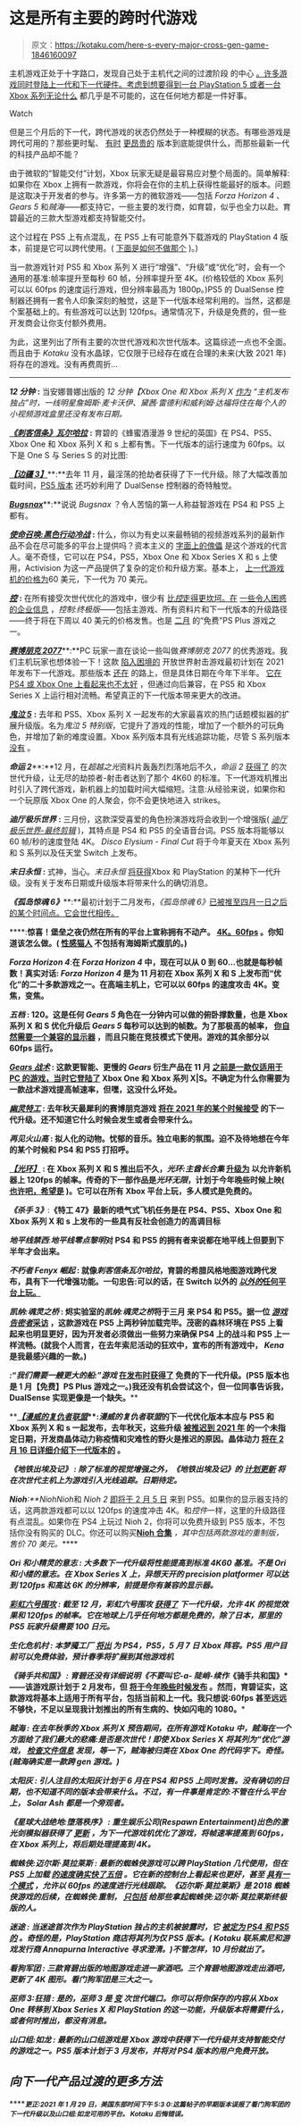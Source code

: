 # 这是所有主要的跨时代游戏

> 原文：<https://kotaku.com/here-s-every-major-cross-gen-game-1846160097>

主机游戏正处于十字路口，发现自己处于主机代之间的过渡阶段 的中心 [。许多游戏同时登陆上一代和下一代硬件。考虑到想要得到一台 PlayStation 5 或者一台](https://kotaku.com/you-can-upgrade-some-big-fall-games-to-next-gen-but-th-1383775591) [Xbox 系列无论什么](https://kotaku.com/i-can-t-with-these-confusing-xbox-names-1844988456) 都几乎是不可能的，这在任何地方都是一件好事。

Watch

但是三个月后的下一代，跨代游戏的状态仍然处于一种模糊的状态。有哪些游戏是跨代可用的？那些更时髦、 [有时](https://kotaku.com/some-ps5-games-will-be-70-1845084603) [更昂贵的](https://kotaku.com/how-much-call-of-duty-black-ops-cold-war-will-cost-i-1844859606) 版本到底能提供什么，而那些最新一代的科技产品却不能？

由于微软的“智能交付”计划，Xbox 玩家无疑是最容易应对整个局面的。简单解释:如果你在 Xbox 上拥有一款游戏，你将会在你的主机上获得性能最好的版本。问题是这取决于开发者的参与。许多第一方的微软游戏——包括 *Forza Horizon 4* 、 *Gears 5* 和*贼海*——都支持它，一些主要的发行商，如育碧，似乎也全力以赴。育碧最近的三款大型游戏都支持智能交付。

这个过程在 PS5 上有点混乱，在 PS5 上有可能意外下载游戏的 PlayStation 4 版本，前提是它可以跨代使用。( [下面是如何不做那个](https://kotaku.com/15-tips-to-make-the-most-of-your-new-playstation-5-1845654237) )。)

当一款游戏针对 PS5 和 Xbox 系列 X 进行“增强”、“升级”或“优化”时，会有一个通用的基准:帧率提升至每秒 60 帧，分辨率提升至 4K。(价格较低的 Xbox 系列可以以 60fps 的速度运行游戏，但分辨率最高为 1800p。)PS5 的 DualSense 控制器还拥有一套令人印象深刻的触觉，这是下一代版本经常利用的。当然，这都是个案基础上的。有些游戏可以达到 120fps。通常情况下，升级是免费的，但一些开发商会让你支付额外费用。

为此，这里列出了所有主要的次世代游戏和次世代版本。这篇综述一点也不全面。而且由于 *Kotaku* 没有水晶球，它仅限于已经存在或在合理的未来(大致 2021 年)将存在的游戏。没有再费周折...

* * *

***12 分钟*** **:** 当安娜普娜出版的 *12 分钟【Xbox One 和 Xbox 系列 X [作为](https://news.xbox.com/en-us/2020/08/27/twelve-minutes-voice-cast/) “主机发布独占”时，一线明星詹姆斯·麦卡沃伊、黛茜·雷德利和威利姆·达福将住在每个人的小视频游戏盒里还没有发布日期。* 

[***《刺客信条》瓦尔哈拉***](https://kotaku.com/assassins-creed-valhalla-the-kotaku-review-1845615415) **:** 育碧的《蜂蜜酒漫游 9 世纪的英国》在 PS4、PS5、Xbox One 和 Xbox 系列 X 和 s 上都有售。下一代版本的运行速度为 60fps。以下是 One S 与 Series S 的对比图:

[***【边疆 3】***](https://kotaku.com/borderlands-3-the-kotaku-review-1838290570)**:**去年 11 月，最淫荡的抢劫者获得了下一代升级。除了大幅改善加载时间，[PS5 版本](https://kotaku.com/borderlands-3-on-ps5-is-what-the-original-should-have-b-1845706398) 还巧妙利用了 DualSense 控制器的奇特触觉。

[***Bugsnax***](https://kotaku.com/bugsnax-is-much-more-than-just-a-meme-song-1845618012)**:**说说 *Bugsnax* ？令人苦恼的第一人称益智游戏在 PS4 和 PS5 上都有。

[***使命召唤:黑色行动冷战***](https://kotaku.com/call-of-duty-black-ops-cold-war-the-kotaku-review-1845692625) **:** 什么，你以为有史以来最畅销的视频游戏系列的最新作品不会在尽可能多的平台上提供吗？资本主义的 [字面上的傀儡](https://kotaku.com/in-case-you-missed-it-reagan-was-a-scumbag-1845719331) 是这个游戏的代言人。毫不奇怪，它可以在 PS4，PS5，Xbox One 和 Xbox Series X 和 s 上使用，Activision 为这一产品提供了复杂的定价和升级方案。基本上， [上一代游戏机的价格为](https://kotaku.com/how-much-call-of-duty-black-ops-cold-war-will-cost-i-1844859606)60 美元，下一代为 70 美元。

[***控***](https://kotaku.com/control-the-kotaku-review-1837569523) **:** 在所有接受次世代优化的游戏中，很少有 [比*控*走得更坎坷。在](https://kotaku.com/the-mystery-around-control-s-next-gen-upgrade-restricti-1845025380) [一些令人困惑的企业信息](https://kotaku.com/control-publisher-posts-explanation-about-next-gen-upgr-1844786154) ，*控制:终极版*——包括主游戏、所有资料片和下一代版本的升级路径——终于将在下周以 40 美元的价格发售。也是 [二月](https://kotaku.com/heres-february-2021s-playstation-plus-lineup-1846142418) 的“免费”PS Plus 游戏之一。

[***赛博朋克 2077***](https://kotaku.com/cyberpunk-2077-the-kotaku-review-1845946628)**:**PC 玩家一直在谈论一些叫做*赛博朋克 2077* 的优秀游戏。我们主机玩家也想体验一下！这款 [陷入困境的](https://kotaku.com/cyberpunk-2077-one-month-later-1846045340) 开放世界射击游戏最初计划在 2021 年发布下一代游戏。那些版本 [还在](https://kotaku.com/cd-projekt-red-apologizes-for-cyberpunk-2077-bugs-says-1846053290) 的路上，但是具体日期在今年下半年。 [它在 PS4 或 Xbox One 上看起来也不太好](https://kotaku.com/cyberpunk-2077-is-looking-rough-on-ps4-and-xbox-one-at-1845848627) ，但通过向后兼容，在 PS5 和 Xbox Series X 上运行相对流畅。希望真正的下一代版本带来更大的改进。

[***鬼泣 5***](https://kotaku.com/devil-may-cry-5-the-kotaku-review-1833077591) **:** 去年和 PS5、Xbox 系列 X 一起发布的大家最喜欢的热门话题模拟器的扩展升级版。名为*鬼泣 5 特别版*，它提升了游戏的性能，增加了一个额外的可玩角色，并增加了新的难度设置。Xbox 系列版本具有光线追踪功能，尽管 S 系列版本 [没有](https://kotaku.com/devil-may-cry-5-won-t-have-ray-tracing-on-xbox-series-s-1845497098) 。

***命运 2*****:**12 月，在*超越之光*资料片轰轰烈烈落地后不久，*命运 2* [获得了](https://kotaku.com/destiny-2s-next-gen-upgrades-come-to-ps5-and-xbox-serie-1845380002) 的次世代升级，让无尽的劫掠者-射击者达到了那个 4K60 的标准。下一代游戏机推出时引入了跨代游戏，新机器上的加载时间大幅缩短。注意:从经验来说，如果你和一个玩原版 Xbox One 的人聚会，你不会更快地进入 strikes。

***迪厅极乐世界*** **:** 三月份，这款深受喜爱的角色扮演游戏将会收到一个增强版( [*迪厅极乐世界-最终剪辑*](https://kotaku.com/disco-elysium-coming-to-ps4-and-ps5-march-2021-1845856161) )，其特点是 PS4 和 PS5 的全语音台词。PS5 版本将能够以 60 帧/秒的速度登陆 4K。 *Disco Elysium - Final Cut* 将于今年夏天在 Xbox 系列和 S 系列以及任天堂 Switch 上发布。

***末日永恒*** **:** 式神，当心。*末日永恒* [将获得](https://slayersclub.bethesda.net/en/article/5Xsb8h4iDQobu3ggZwHtQq/upgrading-doom-eternal-to-next-gen)Xbox 和 PlayStation 的某种下一代升级。没有关于发布日期或升级版本将带来什么的确切消息。

***《孤岛惊魂 6》*****:**最初计划于二月发布，*《孤岛惊魂 6》*[已被推至四月一日之后的某个时间点。它会世代相传。](https://kotaku.com/far-cry-6-and-rainbow-six-quarantine-delayed-1845519757)

****:**惊喜！堡垒之夜仍然在所有的平台上宣称拥有不动产。 [4K。60fps](https://kotaku.com/fortnite-is-ready-for-ps5-and-xbox-series-x-s-1845548895) 。你知道该怎么做。( [性感猫人](https://kotaku.com/i-think-im-in-love-with-fortnites-new-cat-1841812710) 不包括有海姆斯式腹肌的。)**

*****Forza Horizon 4*****:**在 *Forza Horizon 4* 中，现在可以从 0 到 60...也就是每秒帧数！真实对话: *Forza Horizon 4* 是为 11 月初在 Xbox 系列 X 和 S 上发布而“优化”的二十多款游戏之一。在高端主机上，它可以以 60fps 的速度攻击 4K。变焦，变焦。**

*****五档*** **:** 120。这是任何 *Gears 5* 角色在一分钟内可以做的俯卧撑数量，也是 Xbox 系列 X 和 S 优化升级后 *Gears 5* 每秒可以达到的帧数。为了那极高的帧率， [你自然需要一个兼容的显示器](https://kotaku.com/how-to-get-some-of-your-next-gen-games-to-run-at-120-1845552105) ，而且只能在竞技模式下使用。游戏的其余部分以 60fps 运行。**

**[***Gears 战术***](https://kotaku.com/gears-tactics-the-kotaku-review-1843105231) **:** 这款更智能、更慢的 *Gears* 衍生产品在 11 月 [之前是一款仅适用于 PC 的游戏，当时它登陆了](https://kotaku.com/gears-tactics-on-xbox-is-a-lot-like-gears-tactics-on-pc-1845642985) Xbox One 和 Xbox 系列 X|S。不确定为什么你需要为一款战术游戏提高帧速率，但嘿，这没什么坏处。**

**[***幽灵特工***](https://kotaku.com/ghostrunner-is-actually-the-fall-s-sharpest-cyberpunk-g-1845917183) **:** 去年秋天最犀利的赛博朋克游戏 [将在 2021 年的某个时候接受](https://twitter.com/GhostrunnerGame/status/1319284877066289152) 的下一代升级。还不知道它什么时候会发生或者会带来什么。**

*****再见火山高*** **:** 拟人化的动物。忧郁的音乐。独立电影的氛围。迫不及待地想在今年的某个时候和 PS4 和 PS5 打招呼。**

**[***【光环】***](https://kotaku.com/halo-the-master-chief-collection-is-so-fun-right-now-1844522964) **:** 在 Xbox 系列 X 和 S 推出后不久，*光环:主酋长合集* [升级为](https://kotaku.com/master-chief-collection-is-getting-upgraded-to-play-at-1845424308) 以允许新机器上 120fps 的帧率。传奇的下一部作品是*光环无限*，计划于今年晚些时候上映( [也许吧，希望是](https://kotaku.com/halo-infinite-isnt-coming-out-until-fall-2021-at-the-ea-1845838654) )。它可以在所有 Xbox 平台上玩，多人模式是免费的。**

*****《杀手 3》*****:**《特工 47》最新的喷气式飞机任务是在 PS4、PS5、Xbox One 和 Xbox 系列 X 和 s 上发布的一些具有反社会创造力的高调目标**

*****地平线禁西*****:***地平线零点黎明*对 PS4 和 PS5 的拥有者来说都在地平线上但要到下半年才会出来。**

*****不朽者 Fenyx 崛起*** **:** 就像*刺客信条瓦尔哈拉*，育碧的希腊风格地图游戏跨代发布，具有下一代增强功能。一句忠告:可以的话，在 Switch 以外的 [*以外的*任何平台上玩。](https://kotaku.com/the-switch-version-of-immortals-fenyx-rising-tries-rea-1845777874)**

*****凯纳:魂灵之桥*** **:** 烬实验室的*凯纳:魂灵之桥*将于三月 来 PS4 和 PS5。据一位 [*游戏告密者*采访](https://www.gameinformer.com/feature/2020/09/08/what-does-the-ps5-bring-to-kena-bridge-of-spirits) ，这款游戏在 PS5 上两秒钟加载完毕。茂密的森林环境在 PS5 上看起来也明显更好，因为开发者必须做出一些努力来确保 PS4 上的战斗和 PS5 上一样流畅。(就我个人而言，在去年索尼活动的狂欢中，宣布的所有游戏中， *Kena* 是我最感兴趣的一款。)** 

**[](https://kotaku.com/maneater-the-kotaku-review-1843587499)****:***“我们需要一艘更大的船:”游戏* [在发布时获得了](https://kotaku.com/shark-themed-power-fantasy-maneater-is-coming-to-next-g-1845153155) 免费的下一代升级。(PS5 版本也是 1 月【免费】PS Plus 游戏之一。)我还没有机会尝试这个，但一位同事告诉我，DualSense 实现更像是一个缺失。****

****[***【漫威的复仇者联盟***](https://kotaku.com/marvels-avengers-the-kotaku-review-1844999094)**:***漫威的复仇者联盟*的下一代优化版本本应与 PS5 和 Xbox 系列 X 和 s 一起发布，去年秋天，这些升级 [被推迟到 2021 年](https://kotaku.com/next-gen-versions-of-marvel-s-avengers-delayed-as-studi-1845392833) 的一个未指定日期，开发商晶体动力称疫情和灾难性的野火是推迟的原因。晶体动力 [将在 2 月 16 日详细介绍下一代版本的](https://twitter.com/PlayAvengers/status/1354851760486064133) 。****

*******《地铁出埃及记》*** **:** 除了标准的视觉增强之外，*《地铁出埃及记》*的 [计划更新](https://www.4a-games.com.mt/4a-dna/2020/11/17/metro-10th-anniversary-studio-update) 将在次世代主机上为游戏引入光线追踪。日期待定。****

*******Nioh*****:**Nioh*Nioh*和 *Nioh 2* [即将于 2 月 5 日](https://kotaku.com/remastered-nioh-collection-coming-to-ps5-in-february-1845663914) 来到 PS5。如果你的显示器支持的话，这两款游戏都可以以 120fps 的速度冲击 4K。和*控件*一样，这里的升级路径有点混乱。如果你在 PS4 上玩过 Nioh 2，你将可以免费升级到 PS5 版本，不包括你没有购买的 DLC。你还可以购买[**Nioh 合集**](https://store.playstation.com/en-us/product/UP9000-PPSA02487_00-NIOHCECOLPS50000) *，其中包括两款游戏的重制版，售价 70 美元。*****

********Ori 和小精灵的意志*** **:** 大多数下一代升级将性能提高到标准 4K60 基准。不是 *Ori 和小缕的意志*。在 Xbox Series X 上，异想天开的 precision platformer 可以达到 120fps 和高达 6K 的分辨率，前提是你有兼容的显示器。***** 

*****[***彩虹六号围攻***](https://kotaku.com/rainbow-six-siege-has-turned-into-one-of-the-best-shoot-1786064981) **:** 截至 12 月，*彩虹六号围攻* [获得了](https://support.ubisoft.com/en-GB/Article/000079837/Rainbow-Six-Siege-for-nextgen-consoles) 下一代升级，允许 4K 的视觉效果和 120fps 的帧率。它在地球上几乎任何地方都是免费的，除了日本，那里的 PS5 玩家升级需要 100 日元。*****

********生化危机村*** **:** 本梦魇工厂 [将出](https://kotaku.com/resident-evil-village-out-for-old-and-new-consoles-on-m-1846104684) 为 PS4，PS5，5 月 7 日 Xbox 阵容。PS5 用户目前可以免费体验，预计春季将扩展到其他游戏机*****

********《骑手共和国》*** **:** 育碧还没有详细说明《不要叫它-a- *陡峭*-续作*《骑手共和国》*——该游戏原计划于 2 月发布，但 [将于今年晚些时候发布](https://kotaku.com/ubisoft-pushes-riders-republic-to-later-this-year-ad-1846059347) 。然而，育碧证实，这款游戏将基本上适用于所有平台，包括当前和上一代。我只想说:60fps 甚至远远不够快，不足以呈现我计划推出的所有生病的、快如闪电的 1080。*****

********贼海*** **:** 在去年秋季的 Xbox 系列 X 预告期间，在所有游戏 *Kotaku* 中，*贼海*在一个方面给了我们最大的悲痛:是否是次世代！即使 Xbox Series X 将其列为“优化”游戏， [检查文件信息](https://kotaku.com/how-to-tell-if-you-re-playing-the-next-gen-version-of-a-1845620995) 发现，等一下，*贼海*被归类在 Xbox One 的代码字下。奇怪。(*贼海*确实是一款跨 gen 游戏。)*****

********太阳灰*** **:** 引人注目的*太阳灰*计划于 6 月在 PS4 和 PS5 上同时发售。没有确切的日期，也不知道不同的版本会带来什么。不过，有一件事是肯定的:不管在什么平台上， *Solar Ash* 都是一个旁观者。***** 

********《星球大战绝地:堕落秩序》*** **:** 重生娱乐公司(Respawn Entertainment)出色的激光剑模拟器获得了 [更新](https://www.ea.com/games/starwars/jedi-fallen-order/news/next-gen-optimization-update) ，为下一代游戏机优化了游戏，将帧速率提高到 60fps，在 Xbox 系列上，将后期处理提高到 4K。*****

********蜘蛛侠:迈尔斯·莫拉莱斯*** **:** 最新的*蜘蛛侠*游戏可以跨 PlayStation 几代使用，但在 PS5 上加载 [的速度确实快了五倍](https://kotaku.com/here-s-how-fast-games-load-on-the-playstation-5-1845590748) 。它在新的控制台上看起来也更好，甚至 [具有一个模式](https://kotaku.com/insomniac-added-a-new-performance-rt-visual-mode-to-s-1845844005) ，允许以 60fps 的速度进行光线跟踪。*《迈尔斯·莫拉莱斯》*是 2018 *蜘蛛侠*游戏的后续，在*蜘蛛侠:重制*， [只包括](https://kotaku.com/sony-confirms-theres-no-free-ps5-upgrade-for-ps4-spider-1845154011) 给那些拿起*蜘蛛侠:迈尔斯·莫拉莱斯*终极版的人。*****

********迷途*** **:** 当*迷途*首次作为 PlayStation 独占的主机被披露时，它 [被定为 PS4 和 PS5 的](https://www.youtube.com/watch?time_continue=105&v=u84hRUQlaio&feature=emb_title) 。奇怪的是，PlayStation 商店将其列为仅 PS5 版本。( *Kotaku* 联系索尼和游戏发行商 Annapurna Interactive 寻求澄清。)不管怎样，10 月份就出了。***** 

********看狗军团*** **:** 三款育碧出版的地图游戏走进一家酒吧。三个育碧地图游戏走出酒吧，更新了 4K 图形。*看门狗军团*是三大之一。*****

********巫师 3:狂猎*** **:** 是的，*巫师 3* 是 [变](https://kotaku.com/the-witcher-3-is-getting-ported-to-ps5-and-xbox-series-1844952800) 次世代端口。你可以将你保存的内容从 Xbox One 转移到 Xbox Series X 和 PlayStation 的这一功能，升级版本将需要什么，或者何时推出，都没有消息。*****

********山口组:如龙*** **:** 最新的*山口组*游戏是 Xbox 游戏中获得下一代升级并支持智能交付的游戏之一。PS5 版本计划于 3 月发布，并将对 PS4 版本的用户免费开放。*****

## *****向下一代产品过渡的更多方法*****

*****<small>**更正:**2021 年 1 月 29 日，美国东部时间下午 5:3 0:这篇帖子的早期版本误报了*看门狗军团*的下一代升级以及*山口组:如龙*可用的平台。 *Kotaku* 后悔错误。</small>*****
